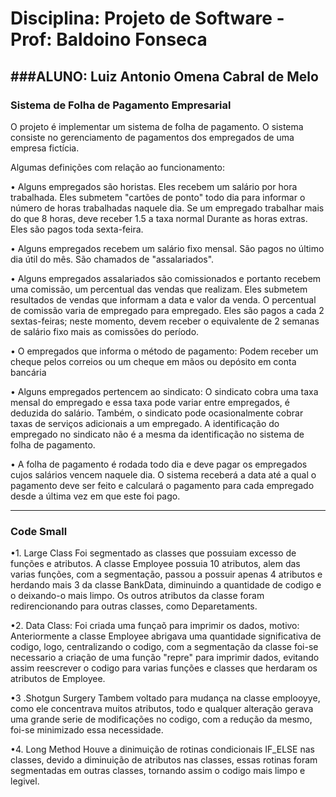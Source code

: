 # Disciplina: Projeto de Software - Prof: Baldoino Fonseca
###ALUNO: Luiz Antonio Omena Cabral de Melo
-------------------------------------------------------------------------------
### Sistema de Folha de Pagamento Empresarial

O projeto é implementar um sistema de folha de pagamento. O sistema consiste no
gerenciamento de pagamentos dos empregados de uma empresa fictícia.

Algumas definições com relação ao funcionamento:

• Alguns empregados são horistas. Eles recebem um salário por hora trabalhada. Eles
submetem "cartões de ponto" todo dia para informar o número de horas trabalhadas naquele dia. Se um empregado trabalhar mais do que 8 horas, deve receber 1.5 a taxa normal Durante as horas extras. Eles são pagos toda sexta-feira.

• Alguns empregados recebem um salário fixo mensal. São pagos no último dia útil do mês. São chamados de "assalariados".

• Alguns empregados assalariados são comissionados e portanto recebem uma comissão, um
percentual das vendas que realizam. Eles submetem resultados de vendas que informam a data e valor da venda. O percentual de comissão varia de empregado para empregado. Eles são pagos a cada 2 sextas-feiras; neste momento, devem receber o equivalente de 2 semanas de salário fixo mais as comissões do período.

• O empregados que informa o método de pagamento:
Podem receber um cheque pelos correios ou um cheque em mãos ou depósito em conta bancária

• Alguns empregados pertencem ao sindicato:
O sindicato cobra uma taxa mensal do empregado e essa taxa pode variar entre
empregados, é deduzida do salário. Também, o sindicato pode ocasionalmente 
cobrar taxas de serviços adicionais a um empregado. A identificação do empregado no sindicato não é a mesma da
identificação no sistema de folha de pagamento.

• A folha de pagamento é rodada todo dia e deve pagar os empregados cujos salários vencem naquele dia. 
O sistema receberá a data até a qual o pagamento deve ser feito e calculará o pagamento para cada empregado desde a última vez em que este foi pago.


-------------------------------------------------------------------------------
### Code Small

•1. Large Class
Foi segmentado as classes que possuiam excesso de funções e atributos. A classe 
Employee possuia 10 atributos, alem das varias funções, com a segmentação, passou a 
possuir apenas 4 atributos e herdando mais 3 da classe BankData, diminuindo a 
quantidade de codigo e o deixando-o mais limpo. Os outros atributos da classe foram
redirencionando para outras classes, como Deparetaments.

•2. Data Class:
Foi criada uma funçaõ para imprimir os dados, motivo: Anteriormente a classe Employee
abrigava uma quantidade significativa de codigo, logo, centralizando o codigo, com
a segmentação da classe foi-se necessario a criação de uma função "repre" para imprimir
dados, evitando assim reescrever o codigo para varias funções e classes que herdaram
os atributos de Employee.


•3 .Shotgun Surgery
Tambem voltado para mudança na classe emplooyye, como ele concentrava muitos atributos,
todo e qualquer alteração gerava uma grande serie de modificações no codigo, com a redução
da mesmo, foi-se minimizado essa necessidade.

•4. Long Method
Houve a dinimuição de rotinas condicionais IF_ELSE nas classes, devido a diminuição
de atributos nas classes, essas rotinas foram segmentadas em outras classes, 
tornando assim o codigo mais limpo e legivel.
  
